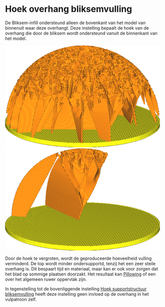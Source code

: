 Hoek overhang bliksemvulling
====
De Bliksem-infill ondersteund alleen de bovenkant van het model van binnenuit waar deze overhangt. Deze instelling bepaalt de hoek van de overhang die door de bliksem wordt ondersteund vanuit de binnenkant van het model.

<!--screenshot {
"image_path": "lightning_infill_support_angle_30.png",
"modellen": [{"script": "half_sphere.scad"}],
"camerapositie": [130, 87, 47],
"instellingen": {
    "infill_pattern": "bliksem",
    "wall_line_count": 0,
    "top_lagen": 0,
    "lightning_infill_support_angle": 30
},
"kleuren": 64
}-->
<!--screenshot {
"image_path": "lightning_infill_overhang_angle_70.png",
"modellen": [{"script": "half_sphere.scad"}],
"camerapositie": [130, 87, 47],
"instellingen": {
    "infill_pattern": "bliksem",
    "wall_line_count": 0,
    "top_lagen": 0,
    "lightning_infill_support_angle": 30,
    "lightning_infill_overhang_angle": 70
},
"kleuren": 64
}-->
![Overhang tot 30° wordt niet ondersteund](../../../articles/images/lightning_infill_support_angle_30.png)
![Tot 70° wordt niet ondersupportd, dus alleen het bovenste deel van de bol wordt ondersteund.](../../../articles/images/lightning_infill_overhang_angle_70.png)

Door de hoek te vergroten, wordt de geproduceerde hoeveelheid vulling verminderd. De top wordt minder ondersupportd, tenzij het een zeer steile overhang is. Dit bespaart tijd en materiaal, maar kan er ook voor zorgen dat het blad op sommige plaatsen doorzakt. Het resultaat kan [Pillowing](../troubleshooting/pillowing.md) of een over het algemeen ruwer oppervlak zijn.

In tegenstelling tot de bovenliggende instelling [Hoek supportstructuur bliksemvulling](lightning_infill_support_angle.md) heeft deze instelling geen invloed op de overhang in het vulpatroon zelf.
